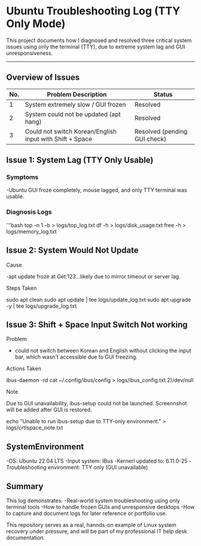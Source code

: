 # Ubuntu Troubleshooting Log (TTY Only Mode)

This project documents how I diagnosed and resolved three critical system issues using only the terminal (TTY), due to extreme system lag and GUI unresponsiveness.

---

## Overview of Issues

|No. |                          Problem Description            |   Status                     |
|----|---------------------------------------------------------|------------------------------|
| 1  | System extremely slow / GUI frozen                      | Resolved                     |
| 2  | System could not be updated (apt hang)                  | Resolved                     |
| 3  | Could not switch Korean/English input with Shift + Space| Resolved (pending GUI check) |

## Issue 1: System Lag (TTY Only Usable)

### Symptoms
-Ubuntu GUI froze completely, mouse lagged, and only TTY terminal was usable. 

### Diagnosis Logs
'''bash
top -n 1 -b > logs/top_log.txt
df -h > logs/disk_usage.txt
free -h > logs/memory_log.txt

## Issue 2: System Would Not Update

Cause

-apt update froze at Get:123...likely due to mirror timeout or server lag.

Steps Taken

sudo apt clean
sudo apt update | tee logs/update_log.txt
sudo apt upgrade -y | tee logs/upgrade_log.txt

## Issue 3: Shift + Space Input Switch Not working

Problem 
- could not switch between Korean and English without clicking the input bar, which wasn't accessible due to GUI freezing.

Actions Taken

ibus-daemon -rd
cat ~/.config/ibus/config > logs/ibus_config.txt 2)/dev/null

Note

Due to GUI unavailability, ibus-setup could not be launched. Screennshot will be added after GUI is restored.

echo "Unable to run ibus-setup due to TTY-only environment." > logs/crtlspace_note.txt

## SystemEnvironment
-OS: Ubuntu 22.04 LTS
-Input system: IBus
-Kernerl updated to: 6.11.0-25
-Troubleshooting environment: TTY only (GUI unavailable)

## Summary

This log demonstrates:
-Real-world system troubleshooting using only terminal tools
-How to handle frozen GUIs and unresponsive desktops
-How to capture and document logs for later reference or portfolio use.

This repository serves as a real, hannds-on example of Linux system recovery under pressure, and will be part of my professional IT help desk documentation.

